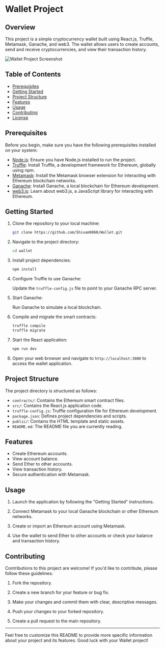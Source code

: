 # Wallet Project

## Overview

This project is a simple cryptocurrency wallet built using React.js, Truffle, Metamask, Ganache, and web3. The wallet allows users to create accounts, send and receive cryptocurrencies, and view their transaction history.

![Wallet Project Screenshot](screenshot.png)

## Table of Contents

- [Prerequisites](#prerequisites)
- [Getting Started](#getting-started)
- [Project Structure](#project-structure)
- [Features](#features)
- [Usage](#usage)
- [Contributing](#contributing)
- [License](#license)

## Prerequisites

Before you begin, make sure you have the following prerequisites installed on your system:

- [Node.js](https://nodejs.org/): Ensure you have Node.js installed to run the project.
- [Truffle](https://www.trufflesuite.com/): Install Truffle, a development framework for Ethereum, globally using npm.
- [Metamask](https://metamask.io/): Install the Metamask browser extension for interacting with Ethereum blockchain networks.
- [Ganache](https://www.trufflesuite.com/ganache): Install Ganache, a local blockchain for Ethereum development.
- [web3.js](https://web3js.readthedocs.io/): Learn about web3.js, a JavaScript library for interacting with Ethereum.

## Getting Started

1. Clone the repository to your local machine:

   ```bash
   git clone https://github.com/Shivam9060/Wallet.git
   ```

2. Navigate to the project directory:

   ```bash
   cd wallet
   ```

3. Install project dependencies:

   ```bash
   npm install
   ```

4. Configure Truffle to use Ganache:

   Update the `truffle-config.js` file to point to your Ganache RPC server.

5. Start Ganache:

   Run Ganache to simulate a local blockchain.

6. Compile and migrate the smart contracts:

   ```bash
   truffle compile
   truffle migrate
   ```

7. Start the React application:

   ```bash
   npm run dev
   ```

8. Open your web browser and navigate to `http://localhost:3000` to access the wallet application.

## Project Structure

The project directory is structured as follows:

- `contracts/`: Contains the Ethereum smart contract files.
- `src/`: Contains the React.js application code.
- `truffle-config.js`: Truffle configuration file for Ethereum development.
- `package.json`: Defines project dependencies and scripts.
- `public/`: Contains the HTML template and static assets.
- `README.md`: The README file you are currently reading.

## Features

- Create Ethereum accounts.
- View account balance.
- Send Ether to other accounts.
- View transaction history.
- Secure authentication with Metamask.

## Usage

1. Launch the application by following the "Getting Started" instructions.

2. Connect Metamask to your local Ganache blockchain or other Ethereum networks.

3. Create or import an Ethereum account using Metamask.

4. Use the wallet to send Ether to other accounts or check your balance and transaction history.

## Contributing

Contributions to this project are welcome! If you'd like to contribute, please follow these guidelines:

1. Fork the repository.

2. Create a new branch for your feature or bug fix.

3. Make your changes and commit them with clear, descriptive messages.

4. Push your changes to your forked repository.

5. Create a pull request to the main repository.


---

Feel free to customize this README to provide more specific information about your project and its features. Good luck with your Wallet project!
